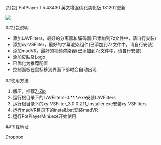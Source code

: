 [打包] PotPlayer 1.5.43430 英文增强优化美化版 131202更新

![](./image/0001.png)

##打包说明

- 添加LAVFilters，最好的分离器和解码器(已添加到7z文件中，请自行安装)
- 添加xy-VSFilter，最好的字幕渲染组件(已添加到7z文件中，请自行安装）
- 添加madVR，最好的视频渲染器(已添加到7z文件中，请自行安装）
- 添加皮肤及Logo
- 已优化为推荐配置
- 控制面板在鼠标移到界面下部时会自动出现

##使用方法

1. 解压，推荐[7-Zip](http://www.7-zip.org/)
2. 运行根目录下的LAVFilters-0.**.*.exe安装LAVFilters
3. 运行根目录下的xy-VSFilter_3.0.0.211_Installer.exe安装xy-VSFilters
4. 运行madVR目录下的install.bat安装madVR
5. 运行PotPlayerMini.exe开始使用

##下载地址

[Dropbox](https://www.dropbox.com/s/tvymfn22iqq1ybw/PotPlayer_1.5.42430%4020131202.7z)
